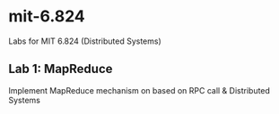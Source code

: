 # mit-6.824
Labs for MIT 6.824 (Distributed Systems)

## Lab 1: MapReduce
Implement MapReduce mechanism on based on RPC call & Distributed Systems
